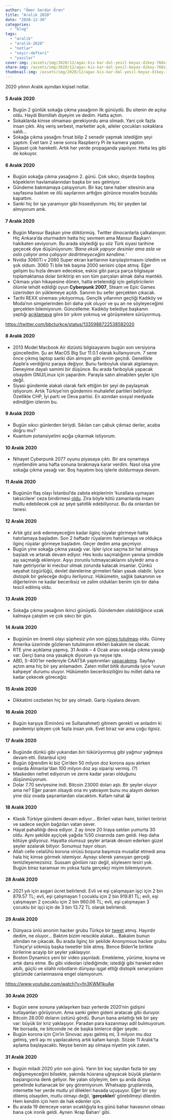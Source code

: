```yaml
---
author: "Ömer Serdar Ören"
title: "Aralık 2020"
date: "2020-12-30"
categories: 
  - "blog"
tags: 
  - "aralik"
  - "aralik-2020"
  - "notlar"
  - "seyir-defteri"
  - "yazilar"
cover-img: /assets/img/2020/12/agac-kis-kar-dal-yesil-beyaz-dikey-768x1024-1.jpg
share-img: /assets/img/2020/12/agac-kis-kar-dal-yesil-beyaz-dikey-768x1024-1.jpg
thumbnail-img: /assets/img/2020/12/agac-kis-kar-dal-yesil-beyaz-dikey-768x1024-1.jpg
---
```


2020 yılının Aralık ayından kişisel notlar.

#### 5 Aralık 2020

- Bugün 2 günlük sokağa çıkma yasağının ilk günüydü. Bu sitenin de açılışı oldu. Haydi Bismillah diyeyim ve dedim. Hatta açtım.
- Sokaklarda kimse olmaması gerekiyordu ama olmadı. Yani çok fazla insan çıktı. Alış veriş serbest, marketler açık, aileler çocukları sokaklara saldı…
- Sokağa çıkma yasağını fırsat bilip 2 senedir yapmak istediğim şeyi yaptım. Evet tam 2 sene sonra Raspberry Pi ile kamera yaptım.
- Siyaset çok hareketli. Artık her yerde propaganda yapılıyor. Hatta leş gibi de kokuyor.

#### 6 Aralık 2020

- Bugün sokağa çıkma yasağının 2. günü. Çok sıkıcı, dışarda başıboş köpeklerin havlamalarından başka bir ses gelmiyor.
- Gündeme bakmamaya çalışıyorum. Bir kaç tane haber sitesinin ana sayfasına baktım ve ölü sayılarının arttığını görünce moralim bozuldu kapattım.
- Sanki hiç bir işe yaramıyor gibi hissediyorum. Hiç bir şeyden tat almıyorum amk.

#### 7 Aralık 2020

- Bugün Mansur Başkan yine döktürmüş. Twitter dinocanlarla çalkalanıyor. Hiç Ankara’da oturmadım hatta hiç sevmem ama Mansur Başkan’ı hakikaten seviyorum. Bu arada söylediği şu söz Türk siyasi tarihine geçecek diye düşünüyorum: ‘_Bana eksik yapıyor desinler ama asla ve asla çalıyor ama çalışıyor dedirtmeyeceğim kendime._‘
- Nvidia 3060Ti v 2080 Super ekran kartlarının karşılaştırmasını izledim ve şok oldum. 3060 Ti bile tek başına 2000 serisini çöpe atmış. Eğer gelişim bu hızla devam edecekse, eskisi gibi parça parça bilgisayar toplamaktansa dolar biriktirip en son tüm parçaları almak daha mantıklı.
- Çıkması yılan hikayesine dönen, hatta ertelendiği için geliştiricilerin ölümle tehdit edildiği oyun **Cyberpunk 2007**, Steam ve Epic Games üzerinden ön yüklemeye açıldı. Sanırım bu sefer gerçekten çıkacak.
- Tarihi REXX sineması yıkılıyormuş. Gençlik yıllarımın geçtiği Kadıköy ve Moda’nın simgelerinden biri daha yok oluyor ve şu an ne söyleyeceğimi gerçekten bilemiyorum. Güncelleme: Kadıköy belediye başkanın yaptığı [açıklamaya](https://twitter.com/serdildara/status/1335990265383948288) göre bir yıkım yokmuş ve görüşmelere sürüyormuş.

<https://twitter.com/bbcturkce/status/1335988722538582020>

#### 8 Aralık 2020

- 2013 Model Macbook Air dizüstü bilgisayarımı bugün son versiyona güncelledim. Şu an MacOS Big Sur 11.0.1 olarak kullanıyorum. 7 sene önce çıkmış laptop sanki dün almışım gibi evrim geçirdi. Genellikle Apple’a verdiğiniz paraya değiyor. Bunu fanboyluk olarak algılamayın. Deneyime dayalı samimi bir düşünce. Bu arada fanboyluk yapacak olsaydım GNU/Linux için yapardım. Parayla satın alınabilen şeyler için değil.
- Siyasi gündemle alakalı olarak fark ettiğim bir şeyi de paylaşmak istiyorum. Artık Türkiye’nin gündemini muhalefet partileri belirliyor. Özellikle CHP, İyi parti ve Deva partisi. En azından sosyal medyada edindiğim izlenim bu.

#### 9 Aralık 2020

- Bugün sıkıcı günlerden biriydi. Sıkılan can çabuk çıkmaz derler, acaba doğru mu?
- Kuantum potansiyelimi açığa çıkarmak istiyorum.

#### 10 Aralık 2020

- Nihayet Cyberpunk 2077 oyunu piyasaya çıktı. Bir ara oynamaya niyetlendim ama hafta sonuna bırakmaya karar verdim. Nasıl olsa yine sokağa çıkma yasağı var. Boş hayatımı boş işlerle doldurmaya devam.

#### 11 Aralık 2020

- Bugünün flaş olayı İstanbul’da zabıta ekiplerinin ‘kurallara uymayan taksicilere’ ceza bindirmesi [oldu](https://www.sozcu.com.tr/2020/gundem/istanbulda-taksicilere-ceza-yagdi-6163308/). Zira böyle kötü zamanlarda insanı mutlu edebilecek çok az şeye şahitlik edebiliyoruz. Bu da onlardan bir tanesi.

#### 12 Aralık 2020

- Artık göz ardı edemeyeceğim kadar ilginç rüyalar görmeye hatta hatırlamaya başladım. Son 2 haftadır rüyalarımı hatırlamaya ve oldukça ilginç rüyalar görmeye başladım. Geçer dedim ama geçmiyor.
- Bugün yine sokağa çıkma yasağı var. İşler iyice saçma bir hal almaya başladı ve artarak devam ediyor. Hes kodu saçmalığının yanına şimdide aşı saçmalığı ekleniyor. Aşıyı zorunlu tutmayacaklarını söyledir ama o hale getiriyorlar ki mecbur olmak zorunda kalacak insanlar. Çünkü seyahat özgürlüğü, devlet dairelerine girmeleri falan yasak olabilir. İyice distopik bir geleceğe doğru ilerliyoruz. Hükümetin, sağlık bakanının ve diğerlerinin ne kadar beceriksiz ve zalim oldukları benim için bir daha tescil edilmiş oldu.

#### 13 Aralık 2020

- Sokağa çıkma yasağının ikinci günüydü. Gündemden olabildiğince uzak kalmaya çalıştım ve çok sıkıcı bir gün.

#### 14 Aralık 2020

- Bugünün en önemli olayı şüphesiz yılın son [güneş tutulması](https://www.timeanddate.com/eclipse/map/2020-december-14) oldu. Güney Amerika üzerinde gözlenen tutulmanın etkileri bakalım ne olacak.
- RTE yine açıklama yapmış. 31 Aralık – 4 Ocak arası sokağa çıkma yasağı var. Gerçi bana ona yasakçık diyorum ya neyse işte.
- ABD, S-400’ler nedeniyle CAATSA yaptırımları [yapacakmış](https://home.treasury.gov/policy-issues/financial-sanctions/recent-actions/20201214_33). Sayfayı açtım ama hiç bir şey anlamadım. Zaten millet bitik durumda iyice ‘vurun kahpeye’ durumu oluyor. Hükümetin beceriksiziliğini bu millet daha ne kadar çekecek göreceğiz.

#### 15 Aralık 2020

- Dikkatimi cezbeten hiç bir şey olmadı. Garip rüyalara devam.

#### 16 Aralık 2020

- Bugün karşıya (Eminönü ve Sultanahmet) gitmem gerekti ve anladım ki pandemiyi ipleyen çok fazla insan yok. Evet biraz var ama çoğu ilgisiz.

#### 17 Aralık 2020

- Bugünde dünkü gibi yukarıdan biri tükürüyormuş gibi yağmur yağmaya devam etti. (İstanbul için)
- Bugün öğrendim ki biz Çin’den 50 milyon doz korona aşısı alırken onlarda Almanlar’dan 100 milyon doz aşı siparişi vermiş. (?)
- Maskeden nefret ediyorum ve zerre kadar yararı olduğunu düşünmüyorum.
- Dolar 7.70 seviyesine indi. Bitcoin 23000 doları aştı. Bir şeyler oluyor ama ne? Eğer param olsaydı ona mı yatırayım bunu mu alayım derken yine düz ovada şaşıranlardan olacaktım. Kafam rahat 😀

#### 18 Aralık 2020

- Klasik Türkiye gündemi devam ediyor… Birileri vatan haini, birileri terörist ve sadece seçkin bağzıları vatan sever.
- Hayat pahallılığı deva ediyor. 2 ay önce 20 liraya satılan yumurta 30 oldu. Aynı şekilde ayçiçek yağıda %50 civarında zam geldi. Hep daha kötüye gidiyoruz. Hayatta olumsuz şeyler artarak devam ederken güzel şeyler azalarak bitiyor. Sonumuz hayır olsun.
- Allah celle celalühü korona virüsü boşuna başımıza musallat etmedi ama hala hiç kimse görmek istemiyor. Aynayı silerek yansıyan gerçeği temizleyemezsiniz. Sussam gönlüm razı değil, söylesem tesiri yok. Bugün biraz karamsar mı yoksa fazla gerçekçi miyim bilemiyorum.

#### 28 Aralık 2020

- 2021 yılı için asgari ücret belirlendi. Evli ve eşi çalışmayan işçi için 2 bin 879.57 TL; evli, eşi çalışmayan 1 çocuklu için 2 bin 919.81 TL; evli, eşi çalışmayan 2 çocuklu için 2 bin 960.06 TL; evli, eşi çalışmayan 3 çocuklu bir işçi için de 3 bin 13.72 TL olarak belirlendi.

#### 29 Aralık 2020

- Dünyaca ünlü anonim hacker grubu Türkçe bir [tweet](https://twitter.com/YourAnonNews/status/1343315236170948609) atmış. Hayırdır dedim, ne oluyor… Baktım bizim reiscikle alakalı… Bakalım bunun altından ne çıkacak. Bu arada ilginç bir şekilde Anonymous hacker grubu Türkçe’yi sökmüş başka tweetler bile atmış. Bence Biden’le birlikte birilerine acayip bir şeyler yaklaşıyor.
- Boston Dynamics yeni bir video yayınladı. Emekleme, yürüme, koşma ve artık dans etme. Bu gibi videoları izlediğimde; istediği gibi hareket eden akıllı, güçlü ve silahlı robotların dünyayı işgal ettiği distopik senaryoların gözümde canlanmasına engel olamıyorum.

<https://www.youtube.com/watch?v=fn3KWM1kuAw>

#### 30 Aralık 2020

- Bugün sene sonuna yaklaşırken bazı yerlerde 2020’nin gidişini kutlayanları görüyorum. Ama sanki gelen gideni aratacak gibi duruyor.
- Bitcoin 28.000 doların üstünü gördü. Bunun bana anlattığı tek bir şey var: büyük bir kriz yaklaşıyor. Paradan para kazanmayı adil bulmuyorum. Ne borsada, ne bitcoinde ne de başka binlerce diğer şeyde.
- Bugün korona için Çin’in Sinovac aşısı gelmiş mi, 3 milyon mu doz gelmiş, yerli aşı mı yapılacakmış artık kafam karıştı. Sözde 11 Aralık’ta aşılama başlayacaktı. Neyse benim aşı olmaya niyetim yok zaten.

#### 31 Aralık 2020

- Bugün miladi 2020 yılın son günü. Yarın bir kaç sayıdan fazla bir şey değişmeyeceğini bilsekte, yakında hüsrana uğrayacak büyük planların başlangıcına denk geliyor. Ne yalan söyleyim, ben şu anda dünya genelinde kutlanacak bir şey göremiyorum. Whatsapp gruplarında, internette her yerde mutlu yıl dilekleri havada uçuşuyor. Eğer bir şey dilemiş olsaydım, mutlu olmayı değil, ‘**gerçekleri**‘ görebilmeyi dilerdim. Hem kendim için hem de hak edenler için.
- Bu arada 19 dereceye varan sıcaklığıyla kış günü bahar havasının olması bana çok ironik geldi. Aynen ‘Arap Baharı’ gibi.
